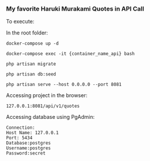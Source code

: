 ### My favorite Haruki Murakami Quotes in API Call

To execute:

In the root folder:

```
docker-compose up -d
```
```
docker-compose exec -it {container_name_api} bash
```
```
php artisan migrate
```

```
php artisan db:seed
```

```
php artisan serve --host 0.0.0.0 --port 8081
```

Accessing project in the browser:

```
127.0.0.1:8081/api/v1/quotes
```

Accessing database using PgAdmin:

```
Connection:
Host Name: 127.0.0.1
Port: 5434
Database:postgres
Username:postgres
Password:secret
```

